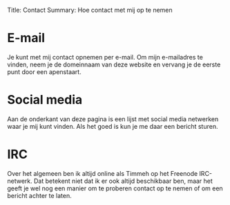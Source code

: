 Title:       Contact
Summary:     Hoe contact met mij op te nemen


E-mail
======

Je kunt met mij contact opnemen per e-mail. Om mijn e-mailadres te
vinden, neem je de domeinnaam van deze website en vervang je de eerste
punt door een apenstaart.


Social media
============

Aan de onderkant van deze pagina is een lijst met social media netwerken
waar je mij kunt vinden. Als het goed is kun je me daar een bericht
sturen.


IRC
===

Over het algemeen ben ik altijd online als Timmeh op het Freenode
IRC-netwerk. Dat betekent niet dat ik er ook altijd beschikbaar ben,
maar het geeft je wel nog een manier om te proberen contact op te nemen
of om een bericht achter te laten.
